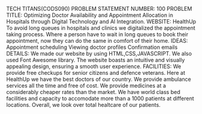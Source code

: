 TECH TITANS(CODS090)
PROBLEM STATEMENT NUMBER: 100
PROBLEM TITLE: Optimizing Doctor Availability and Appointment Allocation in Hospitals through Digital Technology and Al Integration.
WEBSITE: HealthUp
    To avoid long queues in hospitals and clinics we digitalized the appointment taking process.
    Where a person have to wait in long queues to book their appointment, now they can do the same in comfort of their home.
IDEAS:
      Appointment scheduling
      Viewing doctor profiles
      Confirmation emails
DETAILS:
      We made our website by using HTML,CSS,JAVASCRIPT.
      We also used Font Awesome library.
      The website boasts an intuitive and visually appealing design, ensuring a smooth user experience.
FACILITIES:
      We provide free checkups for senior citizens and defence veterans.
      Here at HealthUp we have the best doctors of our country.
      We provide ambulance services all the time and free of cost.
      We provide medicines at a considerably cheaper rates than the market.
      We have world class bed facilities and capacity to accomodate more than a 1000 patients at different locations.
      Overall, we look over total healtcare of our patients.
